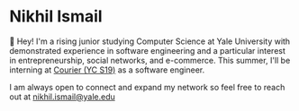 # Nikhil Ismail

👋 Hey! I'm a rising junior studying Computer Science at Yale University with demonstrated experience in software engineering and a particular interest in entrepreneurship, social networks, and e-commerce. This summer, I'll be interning at <a href="https://www.courier.com/">Courier (YC S19)</a> as a software engineer.

I am always open to connect and expand my network so feel free to reach out at nikhil.ismail@yale.edu

<!--
**nikhil-ismail/nikhil-ismail** is a ✨ _special_ ✨ repository because its `README.md` (this file) appears on your GitHub profile.

Here are some ideas to get you started:

- 🔭 I’m currently working on ...
- 🌱 I’m currently learning ...
- 👯 I’m looking to collaborate on ...
- 🤔 I’m looking for help with ...
- 💬 Ask me about ...
- 📫 How to reach me: ...
- 😄 Pronouns: ...
- ⚡ Fun fact: ...
-->
